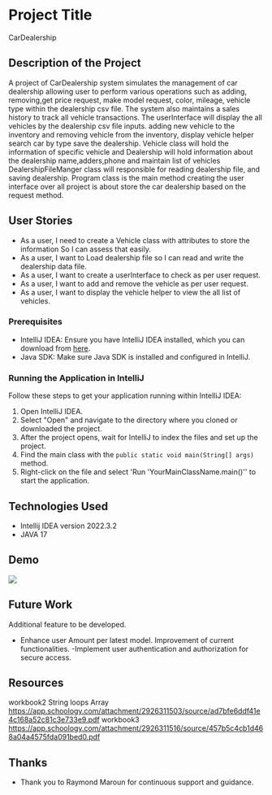 # Project Title

CarDealership

## Description of the Project

A project of CarDealership system simulates the management of car dealership allowing user to perform various operations such as adding,
removing,get price request, make model request, color, mileage, vehicle type within the dealership csv file.
The system also maintains a sales history to track all vehicle transactions. The userInterface will display the all vehicles 
by the dealership csv file inputs. adding new vehicle to the inventory and removing vehicle from the inventory,
display vehicle helper search car by type save the dealership. Vehicle class will hold the information of specific vehicle 
and Dealership will hold information about the dealership name,adders,phone and maintain list of vehicles
DealershipFileManger class will responsible for reading dealership file, and saving dealership. 
Program class is the main method creating the user interface over all project is about store the car dealership based on the request method.

## User Stories
- As a user, I need to create a Vehicle class with attributes to store the information So I can assess that easily.
- As a user, I want to Load dealership file so I can read and write the dealership data file.
- As a user, I want to create a userInterface to check as per user request.
- As a user, I want to add and remove the vehicle as per user request.
- As a user, I want to display the vehicle helper to view the all list of vehicles.

### Prerequisites

- IntelliJ IDEA: Ensure you have IntelliJ IDEA installed, which you can download from [here](https://www.jetbrains.com/idea/download/).
- Java SDK: Make sure Java SDK is installed and configured in IntelliJ.

### Running the Application in IntelliJ

Follow these steps to get your application running within IntelliJ IDEA:

1. Open IntelliJ IDEA.
2. Select "Open" and navigate to the directory where you cloned or downloaded the project.
3. After the project opens, wait for IntelliJ to index the files and set up the project.
4. Find the main class with the `public static void main(String[] args)` method.
5. Right-click on the file and select 'Run 'YourMainClassName.main()'' to start the application.

## Technologies Used

- Intellij IDEA version 2022.3.2
- JAVA 17

## Demo

<img src="CarDealership.gif">

## Future Work

Additional feature to be developed.
- Enhance user Amount per latest model.
Improvement of current functionalities.
-Implement user authentication and authorization for secure access.

## Resources

workbook2 String loops Array https://app.schoology.com/attachment/2926311503/source/ad7bfe6ddf41e4c168a52c81c3e733e9.pdf
workbook3 https://app.schoology.com/attachment/2926311516/source/457b5c4cb1d468a04a4575fda091bed0.pdf


## Thanks

- Thank you to Raymond Maroun for continuous support and guidance.

